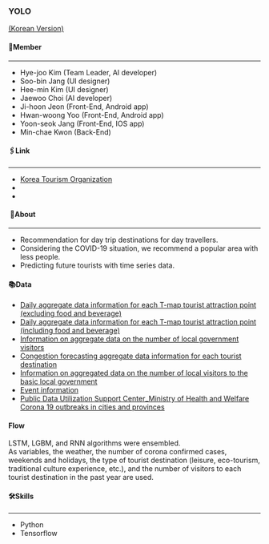### YOLO  
[(Korean Version)](https://viridian-monarch-554.notion.site/YOLO-9f7e70f12b45498ca4fac20102c2c100)  
#### 👤Member 
---  
- Hye-joo Kim (Team Leader, AI developer)
- Soo-bin Jang (UI designer)
- Hee-min Kim (UI designer) 
- Jaewoo Choi (AI developer)
- Ji-hoon Jeon (Front-End, Android app)
- Hwan-woong Yoo (Front-End, Android app)
- Yoon-seok Jang (Front-End, IOS app)
- Min-chae Kwon (Back-End)

#### 🖇Link
---
- [Korea Tourism Organization](https://www.2021tourapi.com/)
- 
- 
####  🔎About
---
- Recommendation for day trip destinations for day travellers.
- Considering the COVID-19 situation, we recommend a popular area with less people.
- Predicting future tourists with time series data.
    
#### 📚Data
- [Daily aggregate data information for each T-map tourist attraction point (excluding food and beverage)](https://www.data.go.kr/iim/api/selectAPIAcountView.do)
- [Daily aggregate data information for each T-map tourist attraction point (including food and beverage)](https://www.data.go.kr/iim/api/selectAPIAcountView.do)
- [Information on aggregate data on the number of local government visitors](https://www.data.go.kr/iim/api/selectAPIAcountView.do)
- [Congestion forecasting aggregate data information for each tourist destination](https://www.data.go.kr/iim/api/selectAPIAcountView.do)
- [Information on aggregated data on the number of local visitors to the basic local government](https://www.data.go.kr/iim/api/selectAPIAcountView.do)
- [Event information](https://www.data.go.kr/tcs/dss/selectApiDataDetailView.do?publicDataPk=15057787)
- [Public Data Utilization Support Center_Ministry of Health and Welfare Corona 19 outbreaks in cities and provinces](https://www.data.go.kr/iim/api/selectAPIAcountView.do)

#### Flow

LSTM, LGBM, and RNN algorithms were ensembled.  
As variables, the weather, the number of corona confirmed cases, weekends and holidays, the type of tourist destination (leisure, eco-tourism, traditional culture experience, etc.), and the number of visitors to each tourist destination in the past year are used.  

#### 🛠Skills
---
- Python
- Tensorflow



